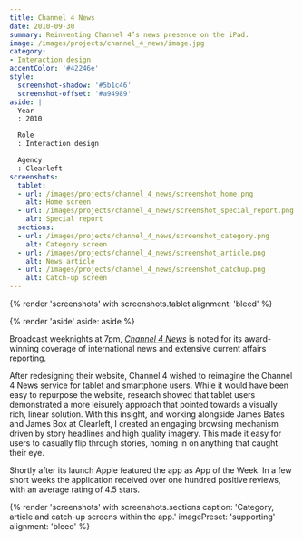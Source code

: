 ```yaml
---
title: Channel 4 News
date: 2010-09-30
summary: Reinventing Channel 4’s news presence on the iPad.
image: /images/projects/channel_4_news/image.jpg
category:
- Interaction design
accentColor: '#42246e'
style:
  screenshot-shadow: '#5b1c46'
  screenshot-offset: '#a94989'
aside: |
  Year
  : 2010

  Role
  : Interaction design

  Agency
  : Clearleft
screenshots:
  tablet:
  - url: /images/projects/channel_4_news/screenshot_home.png
    alt: Home screen
  - url: /images/projects/channel_4_news/screenshot_special_report.png
    alr: Special report
  sections:
  - url: /images/projects/channel_4_news/screenshot_category.png
    alt: Category screen
  - url: /images/projects/channel_4_news/screenshot_article.png
    alt: News article
  - url: /images/projects/channel_4_news/screenshot_catchup.png
    alt: Catch-up screen
---
```

{% render 'screenshots' with screenshots.tablet
  alignment: 'bleed'
%}

{% render 'aside'
  aside: aside
%}

Broadcast weeknights at 7pm, <cite>[Channel 4 News][1]</cite> is noted for its award-winning coverage of international news and extensive current affairs reporting.

After redesigning their website, Channel 4 wished to reimagine the Channel 4 News service for tablet and smartphone users. While it would have been easy to repurpose the website, research showed that tablet users demonstrated a more leisurely approach that pointed towards a visually rich, linear solution. With this insight, and working alongside James Bates and James Box at Clearleft, I created an engaging browsing mechanism driven by story headlines and high quality imagery. This made it easy for users to casually flip through stories, homing in on anything that caught their eye.

Shortly after its launch Apple featured the app as App of the Week. In a few short weeks the application received over one hundred positive reviews, with an average rating of 4.5 stars.

{% render 'screenshots' with screenshots.sections
  caption: 'Category, article and catch-up screens within the app.'
  imagePreset: 'supporting'
  alignment: 'bleed'
%}

[1]: https://news.channel4.com
